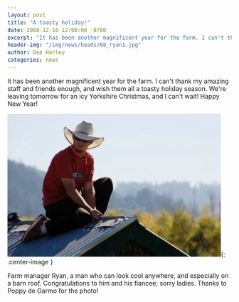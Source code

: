 ```yaml
---
layout: post
title: "A toasty holiday!"
date: 2008-12-16 12:00:00 -0700
excerpt: "It has been another magnificent year for the farm. I can't thank my amazing staff and friends enough, ..."
header-img: "/img/news/heads/68_ryan1.jpg"
author: Dee Harley
categories: news
---
```

It has been another magnificent year for the farm. I can't thank my
amazing staff and friends enough, and wish them all a toasty holiday
season. We're leaving tomorrow for an icy Yorkshire Christmas, and I
can't wait! Happy New Year!

![image](/img/news/68_ryan1.jpg){: .center-image }

Farm manager Ryan, a man who can look cool anywhere, and especially on
a barn roof. Congratulations to him and his fiancee; sorry ladies.
Thanks to Poppy de Garmo for the photo!

